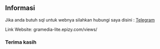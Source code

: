 ## Informasi

Jika anda butuh sql untuk webnya silahkan hubungi saya disini :   [Telegram](https://t.me/riyaraa) 

Link Website: gramedia-lite.epizy.com/views/

### Terima kasih
